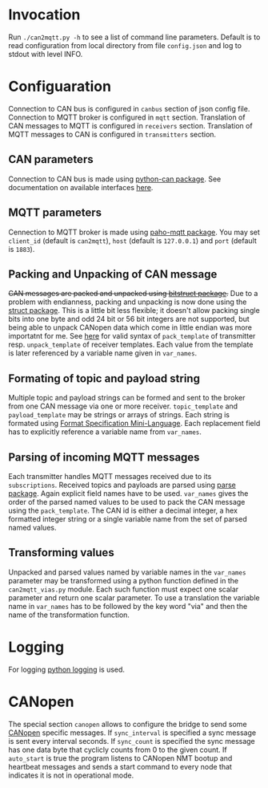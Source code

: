 # Invocation
Run `./can2mqtt.py -h` to see a list of command line parameters.
Default is to read configuration from local directory from file `config.json` and log to stdout with level INFO.

# Configuaration
Connection to CAN bus is configured in `canbus` section of json config file.
Connection to MQTT broker is configured in `mqtt` section.
Translation of CAN messages to MQTT is configured in `receivers` section.
Translation of MQTT messages to CAN is configured in `transmitters` section.

## CAN parameters
Connection to CAN bus is made using [python-can package](http://python-can.readthedocs.io/en/latest/index.html).
See documentation on available interfaces [here](http://python-can.readthedocs.io/en/latest/interfaces.html).

## MQTT parameters
Cennection to MQTT broker is made using [paho-mqtt package](https://pypi.python.org/pypi/paho-mqtt).
You may set `client_id` (default is `can2mqtt`), `host` (default is `127.0.0.1`) and `port` (default is `1883`).

## Packing and Unpacking of CAN message
~~CAN messages are packed and unpacked using [bitstruct package](http://bitstruct.readthedocs.io/en/latest/#).~~
Due to a problem with endianness, packing and unpacking is now done using the [struct package](https://docs.python.org/2/library/struct.html).
This is a little bit less flexible; it doesn't allow packing single bits into one byte and odd 24 bit or 56 bit integers are not supported, but being able to unpack CANopen data which come in little endian was more importatnt for me.
See [here](https://docs.python.org/2/library/struct.html#format-strings) for valid syntax of `pack_template` of transmitter resp. `unpack_template` of receiver templates.
Each value from the template is later referenced by a variable name given in `var_names`.

## Formating of topic and payload string
Multiple topic and payload strings can be formed and sent to the broker from one CAN message via one or more receiver.
`topic_template` and `payload_template` may be strings or arrays of strings. Each string is formated using [Format Specification Mini-Language](https://docs.python.org/2/library/string.html#format-specification-mini-language).
Each replacement field has to explicitly reference a variable name from `var_names`.

## Parsing of incoming MQTT messages
Each transmitter handles MQTT messages received due to its `subscriptions`.
Received topics and payloads are parsed using [parse package](https://pypi.python.org/pypi/parse).
Again explicit field names have to be used.
`var_names` gives the order of the parsed named values to be used to pack the CAN message using the `pack_template`.
The CAN id is either a decimal integer, a hex formatted integer string or a single variable name from the set of parsed named values.

## Transforming values
Unpacked and parsed values named by variable names in the `var_names` parameter may be transformed using a python function defined in the `can2mqtt_vias.py` module.
Each such function must expect one scalar parameter and return one scalar parameter.
To use a translation the variable name in `var_names` has to be followed by the key word "via" and then the name of the transformation function.

# Logging
For logging [python logging](https://docs.python.org/2/library/logging.html) is used.

# CANopen
The special section `canopen` allows to configure the bridge to send some [CANopen](https://en.wikipedia.org/wiki/CANopen) specific messages.
If `sync_interval` is specified a sync message is sent every interval seconds. If `sync_count` is specified the sync message has one data byte that cyclicly counts from 0 to the given count.
If `auto_start` is true the program listens to CANopen NMT bootup and heartbeat messages and sends a start command to every node that indicates it is not in operational mode.
